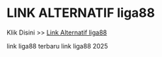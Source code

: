 # LINK ALTERNATIF liga88

Klik Disini >> <a href="https://linksto.pages.dev/">Link Alternatif liga88 </a>

link liga88 terbaru
link liga88 2025
